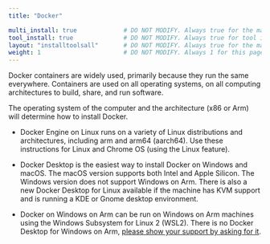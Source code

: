 ```yaml
---
title: "Docker"

multi_install: true             # DO NOT MODIFY. Always true for the main multi-install page
tool_install: true              # DO NOT MODIFY. Always true for tool installs
layout: "installtoolsall"       # DO NOT MODIFY. Always true for the main page of tool installs
weight: 1                       # DO NOT MODIFY. Always 1 for this page
---
```



Docker containers are widely used, primarily because they run the same everywhere. Containers are used on all operating systems, on all computing architectures to build, share, and run software.

The operating system of the computer and the architecture (x86 or Arm) will determine how to install Docker.

- Docker Engine on Linux runs on a variety of Linux distributions and architectures, including arm and arm64 (aarch64). Use these instructions for Linux and Chrome OS (using the Linux feature).

- Docker Desktop is the easiest way to install Docker on Windows and macOS. The macOS version supports both Intel and Apple Silicon. The Windows version does not support Windows on Arm. There is also a new Docker Desktop for Linux available if the machine has KVM support and is running a KDE or Gnome desktop environment.    

- Docker on Windows on Arm can be run on Windows on Arm machines using the Windows Subsystem for Linux 2 (WSL2). There is no Docker Desktop for Windows on Arm, [please show your support by asking for it](https://github.com/docker/roadmap/issues/91).
